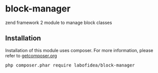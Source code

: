 # block-manager
zend framework 2 module to manage block classes

<article>
 <h2>Installation</h2>
</article>

Installation of this module uses composer. For more information, please refer to 
<a href="http://getcomposer.org/">getcomposer.org</a>

<div class="highlight highlight-sh"><pre>php composer.phar require labofidea/block-manager</div>


 
